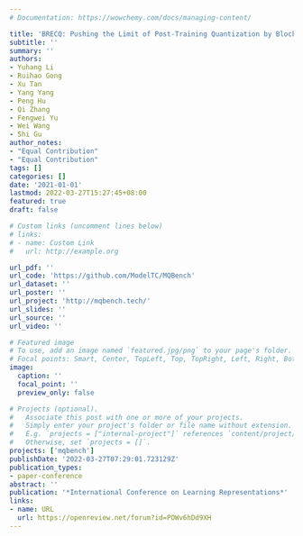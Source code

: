 ```yaml
---
# Documentation: https://wowchemy.com/docs/managing-content/

title: 'BRECQ: Pushing the Limit of Post-Training Quantization by Block Reconstruction'
subtitle: ''
summary: ''
authors:
- Yuhang Li
- Ruihao Gong
- Xu Tan
- Yang Yang
- Peng Hu
- Qi Zhang
- Fengwei Yu
- Wei Wang
- Shi Gu
author_notes:
- "Equal Contribution"
- "Equal Contribution"
tags: []
categories: []
date: '2021-01-01'
lastmod: 2022-03-27T15:27:45+08:00
featured: true
draft: false

# Custom links (uncomment lines below)
# links:
# - name: Custom Link
#   url: http://example.org

url_pdf: ''
url_code: 'https://github.com/ModelTC/MQBench'
url_dataset: ''
url_poster: ''
url_project: 'http://mqbench.tech/'
url_slides: ''
url_source: ''
url_video: ''

# Featured image
# To use, add an image named `featured.jpg/png` to your page's folder.
# Focal points: Smart, Center, TopLeft, Top, TopRight, Left, Right, BottomLeft, Bottom, BottomRight.
image:
  caption: ''
  focal_point: ''
  preview_only: false

# Projects (optional).
#   Associate this post with one or more of your projects.
#   Simply enter your project's folder or file name without extension.
#   E.g. `projects = ["internal-project"]` references `content/project/deep-learning/index.md`.
#   Otherwise, set `projects = []`.
projects: ['mqbench']
publishDate: '2022-03-27T07:29:01.723129Z'
publication_types:
- paper-conference
abstract: ''
publication: '*International Conference on Learning Representations*'
links:
- name: URL
  url: https://openreview.net/forum?id=POWv6hDd9XH
---
```

